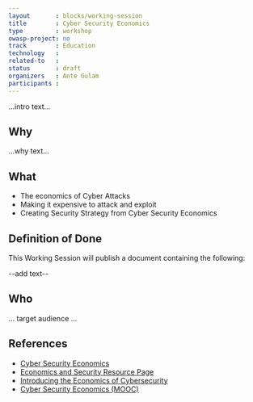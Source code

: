 ```yaml
---
layout       : blocks/working-session
title        : Cyber Security Economics
type         : workshop
owasp-project: no
track        : Education
technology   :
related-to   :
status       : draft
organizers   : Ante Gulam
participants :
---
```


...intro text...

## Why

...why text...

## What

 - The economics of Cyber Attacks
 - Making it expensive to attack and exploit
 - Creating Security Strategy from Cyber Security Economics
 
## Definition of Done

This Working Session will publish a document containing the following:

--add text--

## Who

... target audience ...

## References

 - [Cyber Security Economics](https://www.edx.org/course/cyber-security-economics-delftx-secon101x)
 - [Economics and Security Resource Page](http://www.cl.cam.ac.uk/~rja14/econsec.html)
 - [Introducing the Economics of Cybersecurity](https://www.nap.edu/read/12997/chapter/3)
 - [Cyber Security Economics (MOOC)](https://online-learning.tudelft.nl/courses/cyber-security-economics/)
